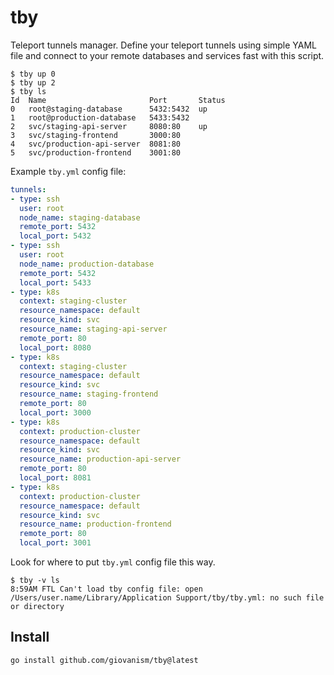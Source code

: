 # tby

Teleport tunnels manager. Define your teleport tunnels using simple YAML file
and connect to your remote databases and services fast with this script.

```
$ tby up 0
$ tby up 2
$ tby ls
Id  Name                       Port       Status
0   root@staging-database      5432:5432  up
1   root@production-database   5433:5432
2   svc/staging-api-server     8080:80    up
3   svc/staging-frontend       3000:80
4   svc/production-api-server  8081:80
5   svc/production-frontend    3001:80
```

Example `tby.yml` config file:

```yml
tunnels:
- type: ssh
  user: root
  node_name: staging-database
  remote_port: 5432
  local_port: 5432
- type: ssh
  user: root
  node_name: production-database
  remote_port: 5432
  local_port: 5433
- type: k8s
  context: staging-cluster
  resource_namespace: default
  resource_kind: svc
  resource_name: staging-api-server
  remote_port: 80
  local_port: 8080
- type: k8s
  context: staging-cluster
  resource_namespace: default
  resource_kind: svc
  resource_name: staging-frontend
  remote_port: 80
  local_port: 3000
- type: k8s
  context: production-cluster
  resource_namespace: default
  resource_kind: svc
  resource_name: production-api-server
  remote_port: 80
  local_port: 8081
- type: k8s
  context: production-cluster
  resource_namespace: default
  resource_kind: svc
  resource_name: production-frontend
  remote_port: 80
  local_port: 3001
```

Look for where to put `tby.yml` config file this way.

```
$ tby -v ls
8:59AM FTL Can't load tby config file: open /Users/user.name/Library/Application Support/tby/tby.yml: no such file or directory
```

## Install

```sh
go install github.com/giovanism/tby@latest
```
